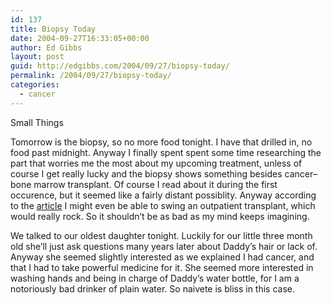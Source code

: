 ```yaml
---
id: 137
title: Biopsy Today
date: 2004-09-27T16:33:05+00:00
author: Ed Gibbs
layout: post
guid: http://edgibbs.com/2004/09/27/biopsy-today/
permalink: /2004/09/27/biopsy-today/
categories:
  - cancer
---
```

Small Things

Tomorrow is the biopsy, so no more food tonight. I have that drilled in, no food past midnight. Anyway I finally spent spent some time researching the part that worries me the most about my upcoming treatment, unless of course I get really lucky and the biopsy shows something besides cancer&#8211;bone marrow transplant. Of course I read about it during the first occurence, but it seemed like a fairly distant possiblity. Anyway according to the [article](http://www.nbmtlink.org/sg.asp#resource) I might even be able to swing an outpatient transplant, which would really rock. So it shouldn&#8217;t be as bad as my mind keeps imagining.

We talked to our oldest daughter tonight. Luckily for our little three month old she&#8217;ll just ask questions many years later about Daddy&#8217;s hair or lack of. Anyway she seemed slightly interested as we explained I had cancer, and that I had to take powerful medicine for it. She seemed more interested in washing hands and being in charge of Daddy&#8217;s water bottle, for I am a notoriously bad drinker of plain water. So naivete is bliss in this case.